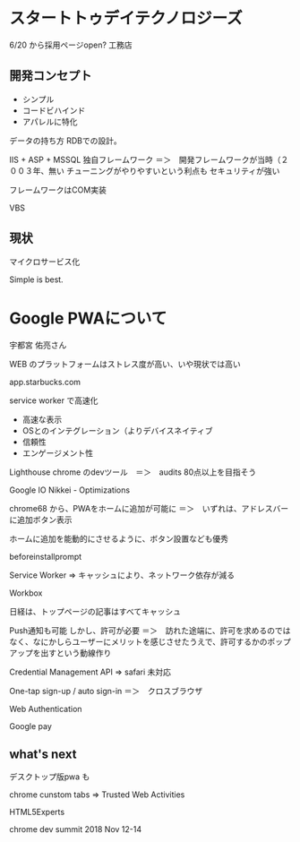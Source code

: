 # スタートトゥデイテクノロジーズ
6/20 から採用ページopen?
工務店
## 開発コンセプト
- シンプル
- コードビハインド
- アパレルに特化

データの持ち方
RDBでの設計。

IIS + ASP + MSSQL
独自フレームワーク
＝＞　開発フレームワークが当時（２００３年、無い
チューニングがやりやすいという利点も
セキュリティが強い

フレームワークはCOM実装

VBS

## 現状
マイクロサービス化

Simple is best.

# Google PWAについて
宇都宮 佑亮さん

WEB のプラットフォームはストレス度が高い、いや現状では高い

app.starbucks.com

service worker で高速化

- 高速な表示
- OSとのインテグレーション（よりデバイスネイティブ
- 信頼性
- エンゲージメント性

Lighthouse 
chrome のdevツール　＝＞　audits
80点以上を目指そう

Google IO
Nikkei - Optimizations

chrome68 から、PWAをホームに追加が可能に
＝＞　いずれは、アドレスバーに追加ボタン表示

ホームに追加を能動的にさせるように、ボタン設置なども優秀

beforeinstallprompt

Service Worker
=> キャッシュにより、ネットワーク依存が減る

Workbox

日経は、トップページの記事はすべてキャッシュ

Push通知も可能
しかし、許可が必要
＝＞　訪れた途端に、許可を求めるのではなく、なにかしらユーザーにメリットを感じさせたうえで、許可するかのポップアップを出すという動線作り

Credential Management API
=> safari 未対応

One-tap sign-up / auto sign-in
＝＞　クロスブラウザ

Web Authentication

Google pay

## what's next
デスクトップ版pwa も

chrome cunstom tabs
=> Trusted Web Activities

HTML5Experts

chrome dev summit 2018 Nov 12-14